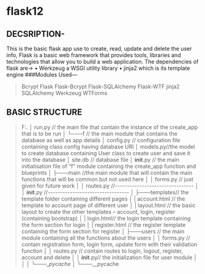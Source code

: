 # flask12
## DECSRIPTION-
This is the basic flask app use to create, read, update and delete the user info,
Flask is a basic web framework that provides tools, libraries and technologies that allow you to build a web application.
The dependencies of flask are->
•	Werkzeug a WSGI utility library
•	jinja2 which is its template engine
###Modules Used—
>Bcrypt
>Flask
>Flask-Bcrypt
>Flask-SQLAlchemy
>Flask-WTF
>jinja2
>SQLAlchemy
>Werkzeug
>WTForms


## BASIC STRUCTURE

>F:.
>│   run.py   // the main file that contain the instance of the create_app that is to be run
>│
>└───f // the main module that contains the database as well as app details
>   │   config.py // configuration file containing class config having database URI 
>   │   models.py//the model to create database containing User class to create user and save it into the database
>   │   site.db // database file
>   │   __init__.py // the main initialisation file of “f” module containing the create_app function and blueprints
>   │
>   ├───main //the main module that will contain the main functions that will be common but not used here
>   │   │   forms.py // just given for future work
>   │   │   routes.py //--------------------------------
>   │   │   __init__.py //---------------------------------
>   │ 
>   ├───templates// the template folder containing different pages
>   │          |      account.html // the template to account page of different user 
>   │          |     layout.html // the basic layout to create the other templates – account, login, register (containing bootstrap)
>   │          |      login.html// the login template containing the form section for login
>   │          |      register.html // the register template containing the form section for register
>   │
>   ├───users // the main module containing all the functions about the users
>   │   │   forms.py // contain registration form, login form, update form with their validation function
>   │   │   routes.py // contain routes to login, logout, register, account and delete
>   │   │   __init__.py// the initialization file for user module
>   │   │
>   │   └───__pycache_
>   │
>   └───__pycache



